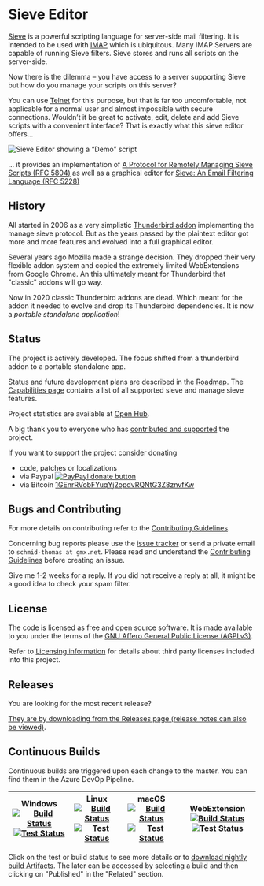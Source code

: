 # Sieve Editor

[Sieve](http://en.wikipedia.org/wiki/Sieve_%28mail_filtering_language%29) is a
powerful scripting language for server-side mail filtering. It is intended to
be used with [IMAP](http://tools.ietf.org/html/rfc3501) which is ubiquitous.
Many IMAP Servers are capable of running Sieve filters. Sieve stores and runs
all scripts on the server-side.

Now there is the dilemma – you have access to a server supporting Sieve but how
do you manage your scripts on this server?

You can use [Telnet](https://en.wikipedia.org/wiki/Telnet) for this purpose,
but that is far too uncomfortable, not applicable for a normal user and almost
impossible with secure connections. Wouldn’t it be great to activate, edit,
delete and add Sieve scripts with a convenient interface? That is exactly what this sieve editor offers…

![Sieve Editor showing a “Demo” script](https://user-images.githubusercontent.com/2531380/74590832-6efe1480-5012-11ea-8b4e-f7c3e8128824.png)

… it provides an implementation of [A Protocol for Remotely Managing Sieve Scripts (RFC 5804)](https://wiki.tools.ietf.org/html/rfc5804) as well as a graphical editor for [Sieve: An Email Filtering Language (RFC 5228)](https://tools.ietf.org/html/rfc5228)

## History

All started in 2006 as a very simplistic [Thunderbird addon](https://addons.thunderbird.net/addon/sieve/) implementing the manage sieve protocol. But as the years passed by the plaintext editor got more and more features and evolved into a full graphical editor.

Several years ago Mozilla made a strange decision. They dropped their very flexible addon system and copied the extremely limited WebExtensions from Google Chrome. An this ultimately meant for Thunderbird that "classic" addons will go way.

Now in 2020 classic Thunderbird addons are dead. Which meant for the addon it needed to evolve and drop its Thunderbird dependencies. It is now a _portable standalone application_!

## Status

The project is actively developed. The focus shifted from a thunderbird addon to a portable standalone app.

Status and future development plans are described in the [Roadmap](ROADMAP.md). The [Capabilities page](CAPABILITIES.md) contains a list of all supported sieve and manage sieve features.

Project statistics are available at
[Open Hub](https://www.openhub.net/p/tb-sieve).

A big thank you to everyone who has [contributed and supported](CONTRIBUTORS.md) the project.

If you want to support the project consider donating
  * code, patches or localizations
  * via Paypal [![PayPayl donate button](https://www.paypalobjects.com/en_US/i/btn/btn_donate_LG.gif)](https://paypal.me/thsmi "Donate to this project using Paypal")
  * via Bitcoin [1GEnrRVobFYuqYj2opdvRQNtG3Z8znvfKw](bitcoin:1GEnrRVobFYuqYj2opdvRQNtG3Z8znvfKw?label=Donation%20for%20Sieve%20Addon)

## Bugs and Contributing

For more details on contributing refer to the
[Contributing Guidelines](https://github.com/thsmi/sieve/blob/master/CONTRIBUTING.md).

Concerning bug reports please use the
[issue tracker](https://github.com/thsmi/sieve/issues) or send a private email
to `schmid-thomas at gmx.net`. Please read and understand the [Contributing Guidelines](https://github.com/thsmi/sieve/blob/master/CONTRIBUTING.md) before creating an issue.

Give me 1-2 weeks for a reply. If you did not receive a reply at all, it
might be a good idea to check your spam filter.

## License

The code is licensed as free and open source software. It is made available to you under the terms of the
[GNU Affero General Public License (AGPLv3)](http://www.fsf.org/licensing/licenses/agpl-3.0.html).

Refer to
[Licensing information](https://github.com/thsmi/sieve/blob/master/LICENSING_INFO.md)
for details about third party licenses included into this project.

## Releases

You are looking for the most recent release?

[They are by downloading from the Releases page (release notes can also be viewed)](https://github.com/thsmi/sieve/releases).

## Continuous Builds

Continuous builds are triggered upon each change to the master. You can find them in the Azure DevOp Pipeline.

| Windows <br> [![Build Status](https://img.shields.io/azure-devops/tests/thsmi/sieve/4) ![Test Status](https://img.shields.io/azure-devops/build/thsmi/sieve/4)](https://dev.azure.com/thsmi/sieve/_build/latest?definitionId=4&branchName=master) | Linux <br> [![Build Status](https://img.shields.io/azure-devops/tests/thsmi/sieve/2) ![Test Status](https://img.shields.io/azure-devops/build/thsmi/sieve/2)](https://dev.azure.com/thsmi/sieve/_build/latest?definitionId=2&branchName=master) | macOS <br> [![Build Status](https://img.shields.io/azure-devops/tests/thsmi/sieve/6) ![Test Status](https://img.shields.io/azure-devops/build/thsmi/sieve/6)](https://dev.azure.com/thsmi/sieve/_build/latest?definitionId=6&branchName=master) | WebExtension <br>[![Build Status](https://img.shields.io/azure-devops/tests/thsmi/sieve/5) ![Test Status](https://img.shields.io/azure-devops/build/thsmi/sieve/5)](https://dev.azure.com/thsmi/sieve/_build/latest?definitionId=5&branchName=master) |
|---------|-------|-------|--------------|

Click on the test or build status to see more details or to [download nightly build Artifacts](https://github.com/thsmi/sieve/wiki/FAQ---General-Questions#nightly-build-artifacts). The later can be accessed by selecting a build and then clicking on "Published" in the "Related" section.
